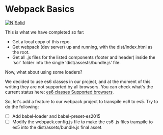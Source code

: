 # Webpack Basics

[![N|Solid](https://i.blogs.es/a4a869/webpack/original.png)](https://webpack.github.io/)

This is what we have completed so far:

  - Get a local copy of this repo.
  - Get webpack (dev server) up and running, with the dist/index.html as the root.
  - Get all .js files for the listed components (footer and header) inside the 'scr' folder into the single 'dist/assests/bundle.js' file.

  Now, what about using some loaders?

  We decided to use es6 classes in our project, and at the moment of this writing they are not supported by all browsers.
You can check what's the current status here: [es6 classes Supported browsers](https://caniuse.com/#search=classes).

So, let's add a feature to our webpack project to transpile es6 to es5. 
Try to do the following:

- [ ]  Add babel-loader and babel-preset-es2015
- [ ] Modify the webpack.config.js file to make the es6 .js files transpile to es5 into the dist/assets/bundle.js final asset.
